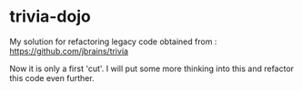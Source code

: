 # trivia-dojo
My solution for refactoring legacy code obtained from :
https://github.com/jbrains/trivia

Now it is only a first 'cut'. I will put some more thinking into this and refactor this code even further.